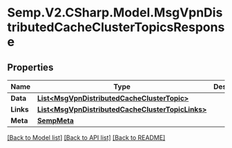 # Semp.V2.CSharp.Model.MsgVpnDistributedCacheClusterTopicsResponse
## Properties

Name | Type | Description | Notes
------------ | ------------- | ------------- | -------------
**Data** | [**List&lt;MsgVpnDistributedCacheClusterTopic&gt;**](MsgVpnDistributedCacheClusterTopic.md) |  | [optional] 
**Links** | [**List&lt;MsgVpnDistributedCacheClusterTopicLinks&gt;**](MsgVpnDistributedCacheClusterTopicLinks.md) |  | [optional] 
**Meta** | [**SempMeta**](SempMeta.md) |  | 

[[Back to Model list]](../README.md#documentation-for-models) [[Back to API list]](../README.md#documentation-for-api-endpoints) [[Back to README]](../README.md)

